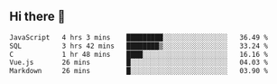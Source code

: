 ## Hi there 👋

<!--START_SECTION:waka-->

```txt
JavaScript   4 hrs 3 mins    █████████░░░░░░░░░░░░░░░░   36.49 %
SQL          3 hrs 42 mins   ████████▒░░░░░░░░░░░░░░░░   33.24 %
C            1 hr 48 mins    ████░░░░░░░░░░░░░░░░░░░░░   16.16 %
Vue.js       26 mins         █░░░░░░░░░░░░░░░░░░░░░░░░   04.03 %
Markdown     26 mins         █░░░░░░░░░░░░░░░░░░░░░░░░   03.90 %
```

<!--END_SECTION:waka-->

<!--
**taylor475/taylor475** is a ✨ _special_ ✨ repository because its `README.md` (this file) appears on your GitHub profile.

Here are some ideas to get you started:

- 🔭 I’m currently working on ...
- 🌱 I’m currently learning ...
- 👯 I’m looking to collaborate on ...
- 🤔 I’m looking for help with ...
- 💬 Ask me about ...
- 📫 How to reach me: ...
- 😄 Pronouns: ...
- ⚡ Fun fact: ...
-->
